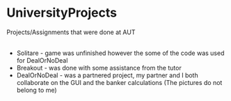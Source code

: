 # UniversityProjects
Projects/Assignments that were done at AUT<br>
<br>
 - Solitare - game was unfinished however the some of the code was used for DealOrNoDeal<br>
 - Breakout - was done with some assistance from the tutor<br>
 - DealOrNoDeal - was a partnered project, my partner and I both collaborate on the GUI and the banker calculations (The pictures do not belong to me)
